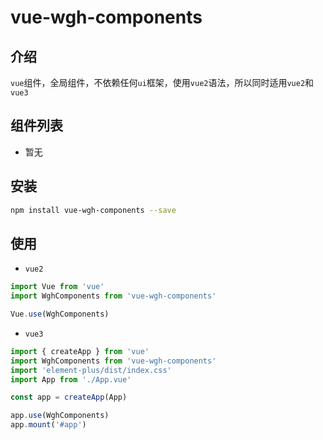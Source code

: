 # vue-wgh-components

## 介绍
  `vue`组件，全局组件，不依赖任何`ui`框架，使用`vue2`语法，所以同时适用`vue2`和`vue3`
## 组件列表
  - 暂无
## 安装
```sh
npm install vue-wgh-components --save
```
## 使用
- `vue2`
```js
import Vue from 'vue'
import WghComponents from 'vue-wgh-components'

Vue.use(WghComponents)
```
- `vue3`
```js
import { createApp } from 'vue'
import WghComponents from 'vue-wgh-components'
import 'element-plus/dist/index.css'
import App from './App.vue'

const app = createApp(App)

app.use(WghComponents)
app.mount('#app')
```
